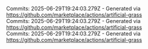 Commits: 2025-06-29T19:24:03.279Z - Generated via https://github.com/marketplace/actions/artificial-grass
<br>
Commits: 2025-06-29T19:24:03.279Z - Generated via https://github.com/marketplace/actions/artificial-grass
<br>
Commits: 2025-06-29T19:24:03.279Z - Generated via https://github.com/marketplace/actions/artificial-grass
<br>
